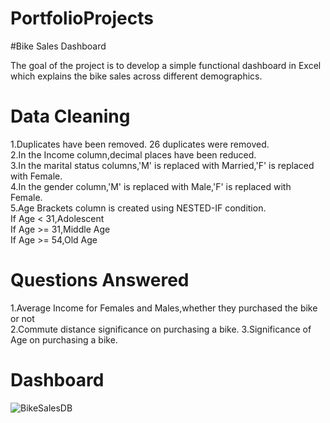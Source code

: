 # PortfolioProjects
#Bike Sales Dashboard

The goal of the project is to develop a simple functional dashboard in Excel which explains the bike sales across different demographics.

# Data Cleaning
1.Duplicates have been removed. 26 duplicates were removed.    
2.In the Income column,decimal places have been reduced.    
3.In the marital status columns,'M' is replaced with Married,'F' is replaced with Female.   
4.In the gender column,'M' is replaced with Male,'F' is replaced with Female.       
5.Age Brackets column is created using NESTED-IF condition.     
If Age < 31,Adolescent  
If Age >= 31,Middle Age     
If Age >= 54,Old Age

# Questions Answered
1.Average Income for Females and Males,whether they purchased the bike or not   
2.Commute distance significance on purchasing a bike. 
3.Significance of Age on purchasing a bike.

# Dashboard 
![BikeSalesDB](https://user-images.githubusercontent.com/84526843/194960766-15133524-3e9f-40b0-bf24-576c4fe9ee12.png)


